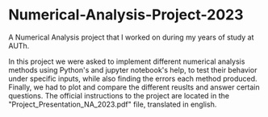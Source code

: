 # Numerical-Analysis-Project-2023
A Numerical Analysis project that I worked on during my years of study at AUTh.

In this project we were asked to implement different numerical analysis methods using Python's and jupyter notebook's help, to test their behavior under specific inputs, while also finding the errors each method produced. Finally, we had to plot and compare the different reuslts and answer certain questions.
The official instructions to the project are located in the "Project_Presentation_NA_2023.pdf" file, translated in english.
